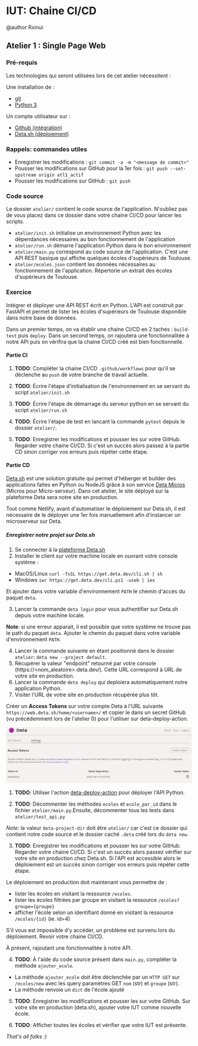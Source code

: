 # IUT: Chaine CI/CD

@author Rxinui

## Atelier 1 : Single Page Web
### Pré-requis

Les technologies qui seront utilisées lors de cet atelier nécessitent :

Une installation de :

- [git](https://git-scm.com/downloads)
- [Python 3](https://www.python.org/downloads/)

Un compte utilisateur sur :

- [Github (intégration)](https://github.com/login)
- [Deta.sh (déploiement)](https://web.deta.sh/)

### Rappels: commandes utiles

- Enregistrer les modifications : `git commit -a -m "<message de commit>"`
- Pousser les modifications sur GitHub pour la 1er fois : `git push --set-upstream origin atl1_actif`
- Pousser les modifications sur GitHub : `git push`

### Code source

Le dossier `atelier/` contient le code source de l'application. N'oubliez pas de vous placez dans ce dossier dans votre chaine CI/CD pour lancer les scripts.

- `atelier/init.sh` initialise un environnement Python avec les dépendances nécessaires au bon fonctionnement de l'application
- `atelier/run.sh` démarre l'application Python dans le bon environnement
- `atelier/main.py` correspond au code source de l'application. C'est une API REST basique qui affiche quelques écoles d'supérieurs de Toulouse.
- `atelier/ecoles.json` contient les données nécessaires au fonctionnement de l'application. Répertorie un extrait des écoles d'supérieurs de Toulouse.

### Exercice

Intégrer et déployer une API REST écrit en Python. L'API est construit par FastAPI et permet de lister les écoles d'supérieurs de Toulouse disponible dans notre base de données.

Dans un premier temps, on va établir une chaine CI/CD en 2 taches : `build-test` puis `deploy`.
Dans un second temps, on rajoutera une fonctionnalitée à notre API puis on vérifira que la chaine CI/CD créé est bien fonctionnelle.

#### Partie CI

1. **TODO**: Compléter la chaine CI/CD `.github/workflows` pour qu'il se déclenche au `push` de votre branche de travail actuelle.

2. **TODO**: Écrire l'étape d'initialisation de l'environnement en se servant du script `atelier/init.sh`

3. **TODO**: Écrire l'étape de démarrage du serveur python en se servant du script `atelier/run.sh`

4. **TODO**: Écrire l'étape de test en lancant la commande `pytest` depuis le dossier `atelier/`.

5. **TODO**: Enregistrer les modifications et pousser les sur votre GitHub. Regarder votre chaine CI/CD. Si c'est un succès alors passez à la partie CD sinon corriger vos erreurs puis répéter cette étape.

#### Partie CD

[Deta.sh](https://web.deta.sh/) est une solution gratuite qui permet d'héberger et builder des applications faites en Python ou NodeJS grâce à son service [Deta Micros](https://docs.deta.sh/docs/micros/getting_started/) (Micros pour Micro-serveur). Dans cet atelier, le site déployé sur la plateforme Deta sera notre site en production.

Tout comme Netlify, avant d'automatiser le déploiement sur Deta.sh, il est nécessaire de le déployer une 1er fois manuellement afin d'instancer un microserveur sur Deta.

##### Enregistrer notre projet sur Deta.sh

1. Se connecter à la [plateforme Deta.sh](https://web.deta.sh/)
2. Installer le client sur votre machine locale  en ouvrant votre console système :
- MacOS/Linux `curl -fsSL https://get.deta.dev/cli.sh | sh`
- Windows `iwr https://get.deta.dev/cli.ps1 -useb | iex`

Et ajouter dans votre variable d'environnement `PATH` le chemin d'accès du paquet `deta`.

3. Lancer la commande `deta login` pour vous authentifier sur Deta.sh depuis votre machine locale.

**Note**: si une erreur apparait, il est possible que votre système ne trouve pas le path du paquet `deta`. Ajouter le chemin du paquet dans votre variable d'environnement `PATH`.

4. Lancer la commande suivante en étant positionné dans le dossier `atelier`: `deta new --project default`.
5. Récupérer la valeur "endpoint" retourné par votre console (https://<nom_aleatoire>.deta.dev/). Cette URL correspond à URL de votre site en production.
6. Lancer la commande `deta deploy` qui deploiera automatiquement notre application Python.
7. Visiter l'URL de votre site en production récupérée plus tôt.

Créer un **Access Tokens** sur votre compte Deta à l'URL suivante `https://web.deta.sh/home/<username>/` et copier le dans un secret GitHub (vu précédemment lors de l'atelier 0) pour l'utiliser sur deta-deploy-action.

![Deta access token](./img/atl1_deta_access_token.png)

1. **TODO**: Utiliser l'action [deta-deploy-action](https://github.com/marketplace/actions/deploy-to-deta) pour déployer l'API Python.

2. **TODO**: Décommenter les méthodes `ecoles` et `ecole_par_id` dans le fichier `atelier/main.py`.Ensuite, décommenter tous les tests dans `atelier/test_api.py` 

*Note*: la valeur `deta-project-dir` doit être `atelier/` car c'est ce dossier qui contient notre code source et le dossier caché `.deta` créé lors du `deta new`.

3. **TODO**: Enregistrer les modifications et pousser les sur votre GitHub. Regarder votre chaine CI/CD. Si c'est un succès alors passez vérifier sur votre site en production chez Deta.sh. Si l'API est accessible alors le déploiement est un succès sinon corriger vos erreurs puis répéter cette étape.

Le déploiement en production doit maintenant vous permettre de : 
- lister les écoles en visitant la ressource `/ecoles`.
- lister les écoles filtrées par groupe en visitant la ressource `/ecoles?groupe={groupe}`
- afficher l'école selon un identifiant donné en visitant la ressource `/ecoles/{id}` (ie. id=4)

S'il vous est impossible d'y accéder, un problème est survenu lors du déploiement. Revoir votre chaine CI/CD.

À présent, rajoutant une fonctionnalitée à notre API.

4. **TODO**: À l'aide du code source présent dans `main.py`, compléter la méthode `ajouter_ecole`.

- La méthode `ajouter_ecole` doit être déclenchée par un `HTTP GET` sur `/ecoles/new` avec les query paramètres GET `nom` (str) et `groupe` (str).
- La méthode renvoie un `dict` de l'école ajouté

5. **TODO**: Enregistrer les modifications et pousser les sur votre GitHub. Sur votre site en production (deta.sh), ajouter votre IUT comme nouvelle école.

6. **TODO**: Afficher toutes les écoles et vérifier que votre IUT est présente.

*That's all folks :)*